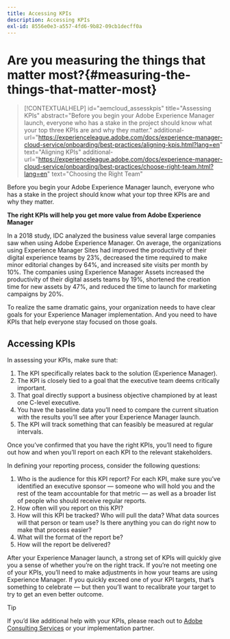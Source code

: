 ```yaml
---
title: Accessing KPIs
description: Accessing KPIs
exl-id: 8556e0e3-a557-4fd6-9b82-09cb1decff0a
---
```

# Are you measuring the things that matter most?{#measuring-the-things-that-matter-most}

>[!CONTEXTUALHELP]
>id="aemcloud_assesskpis"
>title="Assessing KPIs"
>abstract="Before you begin your Adobe Experience Manager launch, everyone who has a stake in the project should know what your top three KPIs are and why they matter."
>additional-url="https://experienceleague.adobe.com/docs/experience-manager-cloud-service/onboarding/best-practices/aligning-kpis.html?lang=en" text="Aligning KPIs"
>additional-url="https://experienceleague.adobe.com/docs/experience-manager-cloud-service/onboarding/best-practices/choose-right-team.html?lang=en" text="Choosing the Right Team"

Before you begin your Adobe Experience Manager launch, everyone who has a stake in the project should know what your top three KPIs are and why they matter.

**The right KPIs will help you get more value from Adobe Experience Manager**


In a 2018 study, IDC analyzed the business value several large companies saw when using Adobe Experience Manager. On average, the organizations using Experience Manager Sites had improved the productivity of their digital experience teams by 23%, decreased the time required to make minor editorial changes by 64%, and increased site visits per month by 10%. The companies using Experience Manager Assets increased the productivity of their digital assets teams by 19%, shortened the creation time for new assets by 47%, and reduced the time to launch for marketing campaigns by 20%.

To realize the same dramatic gains, your organization needs to have clear goals for your Experience Manager implementation. And you need to have KPIs that help everyone stay focused on those goals.

## Accessing KPIs 

In assessing your KPIs, make sure that:

1.  The KPI specifically relates back to the solution (Experience Manager).
1.  The KPI is closely tied to a goal that the executive team deems critically important.
1.  That goal directly support a business objective championed by at least one C-level executive.
1.  You have the baseline data you’ll need to compare the current situation with the results you’ll see after your Experience Manager launch.
1.  The KPI will track something that can feasibly be measured at regular intervals.

Once you’ve confirmed that you have the right KPIs, you’ll need to figure out how and when you’ll report on each KPI to the relevant stakeholders.

In defining your reporting process, consider the following questions:

1.  Who is the audience for this KPI report? For each KPI, make sure you’ve identified an executive sponsor — someone who will hold you and the rest of the team accountable for that metric — as well as a broader list of people who should receive regular reports.
1.  How often will you report on this KPI?
1.  How will this KPI be tracked? Who will pull the data? What data sources will that person or team use? Is there anything you can do right now to make that process easier?
1.  What will the format of the report be?
1.  How will the report be delivered?

After your Experience Manager launch, a strong set of KPIs will quickly give you a sense of whether you’re on the right track. If you’re not meeting one of your KPIs, you’ll need to make adjustments in how your teams are using Experience Manager. If you quickly exceed one of your KPI targets, that’s something to celebrate — but then you’ll want to recalibrate your target to try to get an even better outcome.

>[!TIP]
>
> If you’d like additional help with your KPIs, please reach out to [Adobe Consulting Services](https://www.adobe.com/experience-cloud/consulting-services.html) or your implementation partner.
